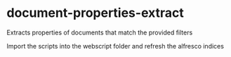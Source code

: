 # document-properties-extract
Extracts properties of documents that match the provided filters 

Import the scripts into the webscript folder and refresh the alfresco indices
